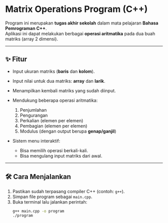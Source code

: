 # Matrix Operations Program (C++)

Program ini merupakan **tugas akhir sekolah** dalam mata pelajaran **Bahasa Pemrograman C++**.  
Aplikasi ini dapat melakukan berbagai **operasi aritmatika** pada dua buah matriks (array 2 dimensi).

---

## ✨ Fitur
- Input ukuran matriks (**baris** dan **kolom**).
- Input nilai untuk dua matriks: **array** dan **larik**.
- Menampilkan kembali matriks yang sudah diinput.
- Mendukung beberapa operasi aritmatika:
  1. Penjumlahan  
  2. Pengurangan  
  3. Perkalian (elemen per elemen)  
  4. Pembagian (elemen per elemen)  
  5. Modulus (dengan output berupa **genap/ganjil**)  

- Sistem menu interaktif:  
  - Bisa memilih operasi berkali-kali.  
  - Bisa mengulang input matriks dari awal.  

---

## 🛠️ Cara Menjalankan
1. Pastikan sudah terpasang compiler C++ (contoh: `g++`).
2. Simpan file program sebagai `main.cpp`.
3. Buka terminal lalu jalankan perintah:
   ```bash
   g++ main.cpp -o program
   ./program
